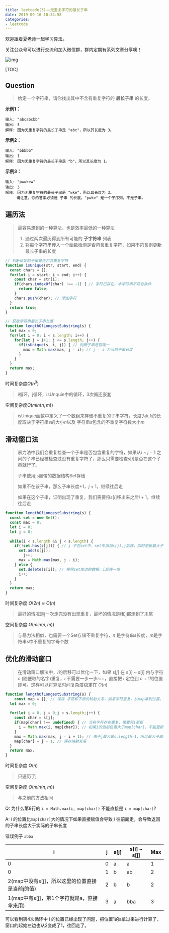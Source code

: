 ```yaml
---
title: leetcode(3)——无重复字符的最长子串
date: 2019-09-16 18:34:58
categories:
- leetcode
---
```


欢迎跟着夏老师一起学习算法。

关注公众号可以进行交流和加入微信群，群内定期有系列文章分享噢！

![img](https://static.ddhigh.com/blog/2019-08-26-060638.jpg)

[TOC]

## Question

> 给定一个字符串，请你找出其中不含有重复字符的 **最长子串** 的长度。

**示例1：**

```text
输入: "abcabcbb"
输出: 3 
解释: 因为无重复字符的最长子串是 "abc"，所以其长度为 3。
```

**示例2：**

```text
输入: "bbbbb"
输出: 1
解释: 因为无重复字符的最长子串是 "b"，所以其长度为 1。
```

**示例3：**

```text
输入: "pwwkew"
输出: 3
解释: 因为无重复字符的最长子串是 "wke"，所以其长度为 3。
     请注意，你的答案必须是 子串 的长度，"pwke" 是一个子序列，不是子串。
```

## 遍历法

> 最容易想到的一种算法，也是效率最低的一种算法
>
> 1. 通过两次遍历得到所有可能的 **子字符串** 列表
> 2. 将每个字符串传入一个函数检测是否包含重复字符，如果不包含则更新最长子串的长度

```javascript
// 判断给定的子串是否包含重复字符
function isUnique(str, start, end) {
  const chars = [];
  for(let i = start; i < end; i++) {
    const char = str[i];
    if(chars.indexOf(char) !== -1) { // 字符已存在，本字符串不符合条件
      return false;
    }
    chars.push(char); // 添加字符
  }
  return true;
}

// 获取字符串最长子串长度
function lengthOfLongestSubstring(s) {
  let max = 0;
  for(let i = 0; i < s.length; i++) {
    for(let j = i+1; j <= s.length; j++) {
      if(isUnique(s, i, j)) { // 判断子串是否唯一
        max = Math.max(max, j - i); // j - i 为当前子串长度
      }
    }
  }
  return max;
}
```

时间复杂度$O(n^3)$

> i循环，j循环，isUnquie中的循环，3次循还嵌套

空间复杂度$O(min(n,m))$

> isUnique函数中定义了一个数组来存储不重复的子串字符，长度为$k$,$k$的长度取决于字符串$s$的大小$n$以及 字符串$s$包含的不重复字符数大小$m$

## 滑动窗口法

> 暴力法中我们会重复检查一个子串是否包含重复的字符，如果从$i$ ~ $j-1$ 之间的子串已经被检查过没有重复字符了，那么只需要检查$s[j]$是否在这个子串就行了。
>
> 子串使用js自带的数据结构Set存储
>
> 如果不在该子串，那么子串长度+1，$j+1$，继续往后走
>
> 如果在这个子串，证明出现了重复，我们需要将$s[i]$移出来之后$i+1$，继续往后走

```javascript
function lengthOfLongestSubstring(s) {
  const set = new Set();
  const max = 0;
  let i = 0;
  let j = 0;
  
  while(i < s.length && j < s.length) {
    if(!set.has(s[j])) { // j 不在set中，set中添加s[j],j后移，同时更新最大子串长度
      set.add(s[j]);
     	j++;
      max = Math.max(max, j - i);
    } else {
      set.delete(s[i]); // 移除set左边的数据，i后移一位
      i++;
    }
  }
  return max;
}
```

时间复杂度 $O(2n) \approx O(n)$

> 最好的情况是j一次走完没有出现重复，最坏的情况是i和j都走到了末尾

空间复杂度 $O(min(n,m))$

> 与暴力法相似，也需要一个Set存储不重复字符，$n$ 是字符串$s$长度，$m$是字符串$s$中不重复的字母个数

## 优化的滑动窗口

> 在滑动窗口解法中，$i$的后移可以优化一下，如果 s$[j]$ 在 s[$i$] ~ s[$j$] 内与字符 $c$ (随便取的名字)重复，$i$ 不需要一步一步$i$++，直接把 $i$ 定位到 $c$ + 1的位置即可。这样可以将算法时间复杂度稳定在 $O(n)$

```javascript
function lengthOfLongestSubstring(s) {
	const map = {}; // 保存 字符和下标的映射关系，如果字符重复，从map拿到位置，i直接跳到这个位置
  let max = 0;
  
  for(let i = 0, j = 0;j < s.length;j++) {
    const char = s[j];
    if(map[char] !== undefined) { // 当前字符存在重复，需要将i更新
      i = Math.max(i, map[char]); // 如果i的当前位置大于map[char]，不能更新为map[char]
    }
    max = Math.max(max, j - i + 1); // 由于j最大是s.length-1，所以最大子串长度需要+1
    map[char] = j + 1; // 保存映射关系
  }
  return max;
}
```

时间复杂度 $O(n)$

> 只遍历了j

空间复杂度 $O(min(n,m))$

> 与之前的方法相同

Q: 为什么第8行的 `i = Math.max(i, map[char])` 不能直接是 `i = map[char]`?

A: $i$ 的位置比`map[char]`大的情况下如果直接赋值会导致 $i$ 往前面走，会导致返回的子串长度大于实际的子串长度

错误例子 `abba`

| i                                               | j    | s[j] | s[i] ~ s[j] | Max  |
| ----------------------------------------------- | ---- | ---- | ----------- | ---- |
| 0                                               | 0    | a    | a           | 1    |
| 0                                               | 1    | b    | ab          | 2    |
| 2(map中没有s[j]，所以这里的位置直接是当前j的值) | 2    | b    | b           | 2    |
| 1(map中有s[j]，第1个字符就是a，直接拿来用)      | 3    | a    | bba         | 3    |

可以看到第4次循环中 i 的位置已经出现了问题，把位置1的a拿过来进行计算了，窗口的起始左边也从2变成了1，往回走了。